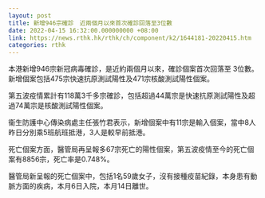 ```yaml
---
layout: post
title: 新增946宗確診　近兩個月以來首次確診回落至3位數
date: 2022-04-15 16:32:00.000000000 +08:00
link: https://news.rthk.hk/rthk/ch/component/k2/1644181-20220415.htm
categories: rthk
---
```


本港新增946宗新冠病毒確診，是近約兩個月以來，確診個案首次回落至 3位數。新增個案包括475宗快速抗原測試陽性及471宗核酸測試陽性個案。

第五波疫情累計有118萬3千多宗確診，包括超過44萬宗是快速抗原測試陽性及超過74萬宗是核酸測試陽性個案。

衞生防護中心傳染病處主任張竹君表示，新增個案中有11宗是輸入個案，當中8人昨日分別乘5班航班抵港，3人是較早前抵港。

死亡個案方面，醫管局再呈報多67宗死亡的陽性個案，第五波疫情至今的死亡個案有8856宗，死亡率是0.748%。

醫管局新呈報的死亡個案中，包括1名59歲女子，沒有接種疫苗紀錄，本身患有動脈方面的疾病，本月6日入院，本月14日離世。
